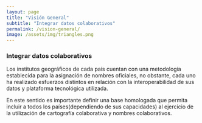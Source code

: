 ```yaml
---
layout: page
title: "Visión General"
subtitle: "Integrar datos colaborativos"
permalink: /vision-general/
image: /assets/img/triangles.png
---
```


### Integrar datos colaborativos

Los institutos geográficos de cada país cuentan con una metodología establecida para la asignación de nombres oficiales, no obstante, cada uno ha realizado esfuerzos distintos en relación con la interoperabilidad de sus datos y plataforma tecnológica utilizada.

En este sentido es importante definir una base homologada que permita incluir a todos los países(dependiendo de sus capacidades) al ejercicio de la utilización de cartografía colaborativa y nombres colaborativos.
